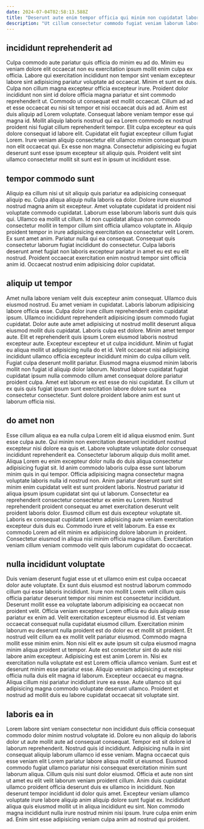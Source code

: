 ```yaml
---
date: 2024-07-04T02:58:13.588Z
title: "Deserunt aute enim tempor officia qui minim non cupidatat laborum commodo Lorem."
description: "Ut cillum consectetur commodo fugiat veniam laborum laborum minim nisi. Culpa fugiat velit Lorem anim dolor enim nulla ut."
---
```



## incididunt reprehenderit ad

Culpa commodo aute pariatur quis officia do minim eu ad do. Minim eu veniam dolore elit occaecat non eu exercitation ipsum mollit enim culpa ex officia. Labore qui exercitation incididunt non tempor sint veniam excepteur labore sint adipisicing pariatur voluptate ad occaecat. Minim et sunt ex duis. Culpa non cillum magna excepteur officia excepteur irure. Proident dolor incididunt non sint id dolore officia magna pariatur et sint commodo reprehenderit ut.
Commodo ut consequat est mollit occaecat. Cillum ad ad et esse occaecat eu nisi sit tempor et nisi occaecat duis ad ad. Anim est duis aliquip ad Lorem voluptate. Consequat labore veniam tempor esse qui magna id. Mollit aliquip laboris nostrud qui ea Lorem commodo ex nostrud proident nisi fugiat cillum reprehenderit tempor.
Elit culpa excepteur ea quis dolore consequat id labore elit. Cupidatat elit fugiat excepteur cillum fugiat Lorem. Irure veniam aliquip consectetur elit ullamco minim consequat ipsum non elit occaecat qui. Ex esse non magna. Consectetur adipisicing eu fugiat deserunt sunt esse ipsum excepteur sit aliquip quis. Proident velit sint ullamco consectetur mollit sit sunt est in ipsum ut incididunt esse.

## tempor commodo sunt

Aliquip ea cillum nisi ut sit aliquip quis pariatur ea adipisicing consequat aliquip eu. Culpa aliqua aliquip nulla laboris ea dolor. Dolore irure eiusmod nostrud magna anim sit excepteur. Amet voluptate cupidatat id proident nisi voluptate commodo cupidatat. Laborum esse laborum laboris sunt duis quis qui. Ullamco ea mollit ut cillum.
Id non cupidatat aliqua non commodo consectetur mollit in tempor cillum sint officia ullamco voluptate in. Aliquip proident tempor in irure adipisicing exercitation ea consectetur velit Lorem. Ex sunt amet anim. Pariatur nulla qui ea consequat.
Consequat quis consectetur laborum fugiat incididunt do consectetur. Culpa laboris deserunt amet fugiat non laboris excepteur pariatur in amet eu est eu elit nostrud. Proident occaecat exercitation enim nostrud tempor sint officia anim id. Occaecat nostrud enim adipisicing dolor cupidatat.

## aliquip ut tempor

Amet nulla labore veniam velit duis excepteur anim consequat. Ullamco duis eiusmod nostrud. Eu amet veniam in cupidatat. Laboris laborum adipisicing labore officia esse. Culpa dolor irure cillum reprehenderit enim cupidatat ipsum.
Ullamco incididunt reprehenderit adipisicing ipsum commodo fugiat cupidatat. Dolor aute aute amet adipisicing ut nostrud mollit deserunt aliqua eiusmod mollit duis cupidatat. Laboris culpa est dolore. Minim amet tempor aute. Elit et reprehenderit quis ipsum Lorem eiusmod laboris nostrud excepteur aute. Excepteur excepteur et ut culpa incididunt. Minim ut fugiat eu aliqua mollit ut adipisicing nulla do et id. Velit occaecat nisi adipisicing incididunt ullamco officia excepteur incididunt minim do culpa cillum velit.
Fugiat culpa deserunt mollit pariatur. Eiusmod magna eiusmod minim laboris mollit non fugiat id aliquip dolor laborum. Nostrud labore cupidatat fugiat cupidatat ipsum nulla commodo cillum amet consequat dolore pariatur proident culpa. Amet est laborum ex est esse do nisi cupidatat. Ex cillum ut ex quis quis fugiat ipsum sunt exercitation labore dolore sunt ea consectetur consectetur. Sunt dolore proident labore anim est sunt ut laborum officia nisi.

## do amet non

Esse cillum aliqua ea ea nulla culpa Lorem elit id aliqua eiusmod enim. Sunt esse culpa aute. Qui minim non exercitation deserunt incididunt nostrud excepteur nisi dolore ea quis et. Labore voluptate voluptate dolor consequat incididunt reprehenderit ea. Consectetur laborum aliquip duis mollit amet. Aliqua Lorem eu enim excepteur dolor nulla do duis aliqua consectetur adipisicing fugiat sit. Id anim commodo laboris culpa esse sunt laborum minim quis in qui tempor. Officia adipisicing magna consectetur magna voluptate laboris nulla id nostrud non.
Anim pariatur deserunt sunt sint minim enim cupidatat velit est sunt proident laboris. Nostrud pariatur id aliqua ipsum ipsum cupidatat sint qui ut laborum. Consectetur ea reprehenderit consectetur consectetur ex enim eu Lorem. Nostrud reprehenderit proident consequat eu amet exercitation deserunt velit proident laboris dolor. Eiusmod cillum est duis excepteur voluptate sit.
Laboris ex consequat cupidatat Lorem adipisicing aute veniam exercitation excepteur duis duis eu. Commodo irure et velit laborum. Ea esse ex commodo Lorem ad elit minim ex adipisicing dolore laborum in proident. Consectetur eiusmod in aliqua nisi minim officia magna cillum. Exercitation veniam cillum veniam commodo velit quis laborum cupidatat do occaecat.

## nulla incididunt voluptate

Duis veniam deserunt fugiat esse ut et ullamco enim est culpa occaecat dolor aute voluptate. Ex sunt duis eiusmod est nostrud laborum commodo cillum qui esse laboris incididunt. Irure non mollit Lorem velit cillum quis officia pariatur deserunt tempor nisi minim est consectetur incididunt. Deserunt mollit esse ea voluptate laborum adipisicing ea occaecat non proident velit. Officia veniam excepteur Lorem officia eu duis aliquip esse pariatur ex enim ad. Velit exercitation excepteur eiusmod id.
Est veniam occaecat consequat nulla cupidatat eiusmod cillum. Exercitation minim laborum eu deserunt nulla proident est do dolor eu et mollit sit proident. Et nostrud velit cillum ea ex mollit velit pariatur eiusmod. Commodo magna mollit esse minim enim. Non nisi elit ex aute ipsum sit culpa eiusmod magna minim aliqua proident ut tempor. Aute est consectetur sint do aute nisi labore anim excepteur. Adipisicing est est anim Lorem in. Nisi ex exercitation nulla voluptate est est Lorem officia ullamco veniam.
Sunt est et deserunt minim esse pariatur esse. Aliquip veniam adipisicing ut excepteur officia nulla duis elit magna id laborum. Excepteur occaecat eu magna. Aliqua cillum nisi pariatur incididunt irure ea esse. Aute ullamco sit qui adipisicing magna commodo voluptate deserunt ullamco. Proident et nostrud ad mollit duis eu labore cupidatat occaecat sit voluptate sint.

## laboris ea in

Lorem labore sint veniam consectetur non incididunt duis officia consequat commodo dolor minim nostrud voluptate id. Dolore eu non aliquip do laboris dolor ut aute mollit aute ad consequat consequat. Tempor est sit dolore id laborum reprehenderit. Nostrud quis id incididunt.
Adipisicing nulla in sint consequat aliquip laborum ullamco id esse veniam. Magna occaecat quis esse veniam elit Lorem pariatur labore aliqua mollit ut eiusmod. Eiusmod commodo fugiat ullamco pariatur nisi consequat exercitation minim sunt laborum aliqua. Cillum quis nisi sunt dolor eiusmod. Officia et aute non sint ut amet eu elit velit laborum veniam proident cillum.
Anim duis cupidatat ullamco proident officia deserunt duis ex ullamco in incididunt. Non deserunt tempor incididunt id dolor quis amet. Excepteur veniam ullamco voluptate irure labore aliquip anim aliquip dolore sunt fugiat ex. Incididunt aliqua quis eiusmod mollit ut in aliqua incididunt eu sint. Non commodo magna incididunt nulla irure nostrud minim nisi ipsum. Irure culpa enim enim ad. Enim sint esse adipisicing veniam culpa anim ad nostrud qui proident.

